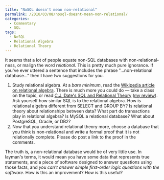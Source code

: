 ```yaml
---
title: "NoSQL doesn't mean non-relational"
permalink: /2010/03/08/nosql-doesnt-mean-non-relational/
categories:
  - Commentary
  - SQL
tags:
  - NoSQL
  - Relational Algebra
  - Relational Theory
---
```

It seems that a lot of people equate non-SQL databases with non-relational-ness, or malign the word *relational*. This is pretty much pure ignorance. If you've ever uttered a sentence that includes the phrase "&#8230;non-relational database&#8230;" then I have two suggestions for you.

1.  Study relational algebra. At a *bare minimum*, read the [Wikipedia article on relational algebra][1]. There is much more you could do &#8212; take a class on the topic, or read [C.J. Date's SQL and Relational Theory][2] ([my review][3]). Ask yourself how similar SQL is to the relational algebra. How is relational algebra different from SELECT and GROUP BY? Is relational theory about relationships between data? What part do transactions play in relational algebra? Is MySQL a relational database? What about PostgreSQL, Oracle, or DB2?
2.  Now that you understand relational theory more, choose a database that you think is non-relational and write a formal proof that it is not relationally complete. Please do post a link to the proof in the comments.

The truth is, a non-relational database would be of very little use. In layman's terms, it would mean you have some data that represents true statements, and a piece of software designed to answer questions using those facts, and *you can't answer simple first-order logic questions with the software*. How is this an improvement? How is this useful?

 [1]: http://en.wikipedia.org/wiki/Relational_algebra
 [2]: http://www.amazon.com/SQL-Relational-Theory-Write-Accurate/dp/0596523068?tag=xaprb-20
 [3]: http://www.xaprb.com/blog/2009/03/29/a-review-of-sql-and-relational-theory-by-c-j-date/
